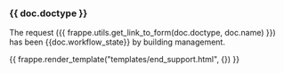 <h3>{{ doc.doctype }}</h3>

<p>The request ({{ frappe.utils.get_link_to_form(doc.doctype, doc.name) }}) has been {{doc.workflow_state}} by building management.</p>

{{ frappe.render_template("templates/end_support.html", {}) }}